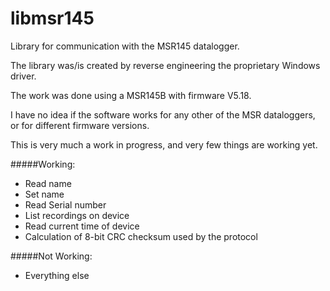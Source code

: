 # libmsr145
Library for communication with the MSR145 datalogger.

The library was/is created by reverse engineering the proprietary Windows driver.

The work was done using a MSR145B with firmware V5.18.

I have no idea if the software works for any other of the MSR dataloggers, or for different firmware versions.


This is very much a work in progress, and very few things are working yet.

#####Working:

* Read name
* Set name
* Read Serial number
* List recordings on device
* Read current time of device
* Calculation of 8-bit CRC checksum used by the protocol

#####Not Working:
* Everything else
